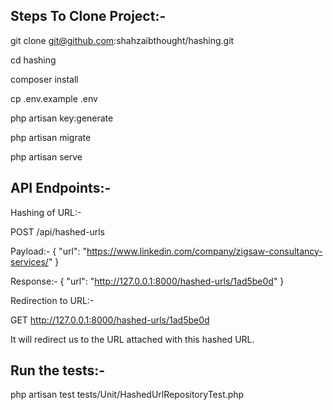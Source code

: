## Steps To Clone Project:-

git clone git@github.com:shahzaibthought/hashing.git

cd hashing

composer install

cp .env.example .env

php artisan key:generate

php artisan migrate

php artisan serve

## API Endpoints:-

Hashing of URL:-

POST /api/hashed-urls

Payload:- { 
  "url": "https://www.linkedin.com/company/zigsaw-consultancy-services/"
}

Response:- {
  "url": "http://127.0.0.1:8000/hashed-urls/1ad5be0d"
}

Redirection to URL:-

GET http://127.0.0.1:8000/hashed-urls/1ad5be0d

It will redirect us to the URL attached with this hashed URL.

## Run the tests:-

php artisan test tests/Unit/HashedUrlRepositoryTest.php
